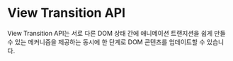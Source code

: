 # View Transition API

View Transition API는 서로 다른 DOM 상태 간에 애니메이션 트랜지션을 쉽게 만들 수 있는 메커니즘을 제공하는 동시에 한 단계로 DOM 콘텐츠를 업데이트할 수 있습니다.

